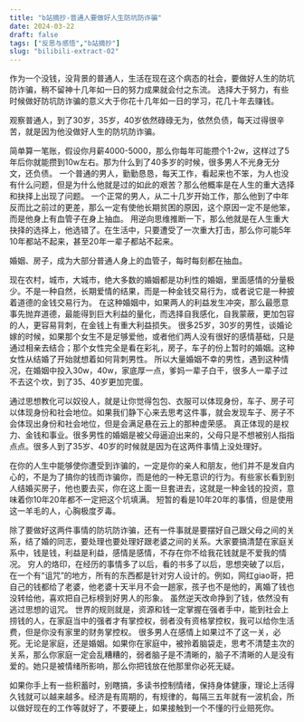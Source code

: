 ```yaml
---
title: "b站摘抄-普通人要做好人生防坑防诈骗"
date: 2024-03-22
draft: false
tags: ["反思与感悟","b站摘抄"]
slug: "bilibili-extract-02"
---
```


作为一个没钱，没背景的普通人，生活在现在这个病态的社会，要做好人生的防坑防诈骗，稍不留神十几年如一日的努力成果就会付之东流。
选择大于努力，有些时候做好防坑防诈骗的意义大于你花十几年如一日的学习，花几十年去赚钱。

观察普通人，到了30岁，35岁，40岁依然碌碌无为，依然负债，每天过得很辛苦，就是因为他没做好人生的防坑防诈骗。

简单算一笔账，假设你月薪4000-5000，那么你每年可能攒个1-2w，这样过了5年后你就能攒到10w左右。那为什么到了40多岁的时候，很多男人不光身无分文，还负债。
一个普通的男人，勤勤恳恳，每天工作，看起来也不笨，为人也没有什么问题，但是为什么他就是过的如此的艰苦？那么他概率是在人生的重大选择和抉择上出现了问题。
一个正常的男人，从二十几岁开始工作，那么他到了中年反而比之前过的更差，那么一定有使他长期贫困的原因，这个原因一定不是他笨，而是他身上有血管子在身上抽血。
用逆向思维推断一下，那么他就是在人生重大抉择的选择上，他选错了。在生活中，只要遭受了一次重大打击，那么你可能5年10年都站不起来，甚至20年一辈子都站不起来。

婚姻、房子，成为大部分普通人身上的血管子，每时每刻都在抽血。

现在农村，城市，大城市，绝大多数的婚姻都是功利性的婚姻，里面感情的分量极少。不是一种自然，长期爱情的结果，而是一种金钱交易行为，或者说它是一种披着道德的金钱交易行为。
在这种婚姻中，如果两人的利益发生冲突，那么最愿意事先抛弃道德，最能得到巨大利益的量化，而选择自我感化，自我蒙蔽，更加包容的人，更容易背刺，在金钱上有重大利益损失。
很多25岁，30岁的男性，谈婚论嫁的时候，如果那个女生不是足够爱他，或者他们两人没有很好的感情基础，只是通过相亲去结合；那个女性完全是看在彩礼，房子，车子的份上暂时的婚姻。这种女性从结婚了开始就想着如何背刺男性。
所以大量婚姻不幸的男性，遇到这种情况，在婚姻中投入30w，40w，家底厚一点，爹妈一辈子白干，很多人一辈子过不去这个坎，到了35、40岁更加完蛋。

通过思想教化可以奴役人，就是让你觉得包包、衣服可以体现身份，车子、房子可以体现身份和社会地位。如果我们静下心来去思考这件事，就会发现车子、房子不会体现出身份和社会地位，但是会满足悬在云上的那种虚荣感。
真正体现的是权力、金钱和事业。很多男性的婚姻是被父母逼迫出来的，父母只是不想被别人指指点点。很多人到了35岁、40岁的时候就是因为在这两件事情上没处理好。

在你的人生中能够使你遭受到诈骗的，一定是你的亲人和朋友，他们并不是发自内心的，不是为了搞你的钱而诈骗你，而是他的一种无意识的行为。有些家长看到别人结婚买房子，他也要去买，你在这上面一旦套进去，这就是一种金钱的投资，意味着你10年20年都不一定把这个坑填满。
短暂的看是10年20年的事情，但是使用这一羊毛的人，心胸极度歹毒。

除了要做好这两件事情的防坑防诈骗，还有一件事就是要摆好自己跟父母之间的关系，结了婚的同志，要处理也要处理好跟老婆之间的关系。大家要搞清楚在家庭关系中，钱是钱，利益是利益，感情是感情，不存在你不给我花钱就是不爱我的情况。
穷人的烙印，在经历的事情多了以后，看的书多了以后，思想突破了以后，在一个有“诅咒”的地方，所有的东西都是针对穷人设计的。例如，网红giao哥，把自己的钱都给了老婆，他老婆十天半月不会一趟家，孩子也不是他的，离婚了钱也没转给他，喜欢把自己标榜到好男人的形象。 虽然逆天改命挣到了钱，依然没有逃过思想的诅咒。
世界的规则就是，资源和钱一定掌握在强者手中，能到社会上捞钱的人，在家庭当中的强者才有掌控权，弱者没有资格掌控权，我可以给你生活费，但是你没有家里的财务掌控权。
很多男人在感情上如果过不了这一关，必死。无论是家庭，还是婚姻。如果你在家庭中，被拎着脑袋走，思考不清楚主次的关系，那么你家庭一定会乱糟糟的，弱者脑子是不清晰的，脑子不清晰的人是没有爱的。她只是被情绪所影响，那么你把钱放在他那里你必死无疑。

如果你手上有一些积蓄时，别瞎搞，多读书控制情绪，保持身体健康，理论上活得久钱就可以越来越多。经济是有周期的，有规律的，每隔三五年就有一波机会，所以做好现在的工作等就好了，不要硬上，如果接触到一个不懂的行业赔死你。












